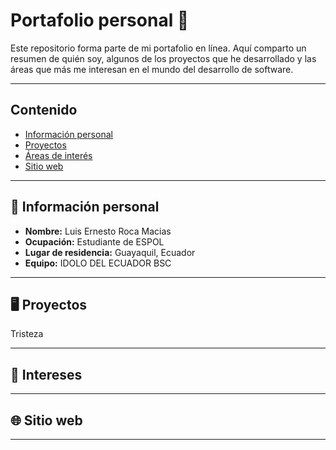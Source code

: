 # Portafolio personal 🦦

Este repositorio forma parte de mi portafolio en línea. Aquí comparto un resumen de quién soy, algunos de los proyectos que he desarrollado y las áreas que más me interesan en el mundo del desarrollo de software.


---

## Contenido

- [Información personal](#información-personal)
- [Proyectos](#proyectos)
- [Áreas de interés](#áreas-de-interés)
- [Sitio web](#sitio-web)

---

## 🧾 Información personal

- **Nombre:** Luis Ernesto Roca Macias
- **Ocupación:** Estudiante de ESPOL
- **Lugar de residencia:** Guayaquil, Ecuador
- **Equipo:** IDOLO DEL ECUADOR BSC

---

## 🖥️ Proyectos

Tristeza

---

## 🎯 Intereses



---

## 🌐 Sitio web



---
